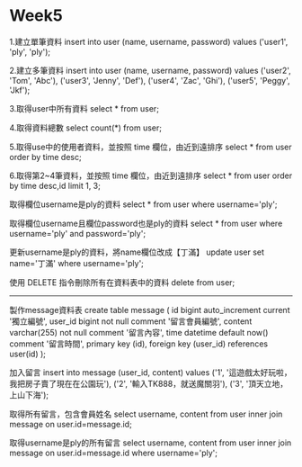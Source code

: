 # Week5

1.建立單筆資料
insert into user (name, username, password) values
('user1', 'ply', 'ply');

2.建立多筆資料
insert into user (name, username, password) values
('user2', 'Tom', 'Abc'),
('user3', 'Jenny', 'Def'),
('user4', 'Zac', 'Ghi'),
('user5', 'Peggy', 'Jkf');

3.取得user中所有資料
select * from user;

4.取得資料總數
select count(*) from user;

5.取得use中的使用者資料，並按照 time 欄位，由近到遠排序
select * from user order by time desc;

6.取得第2~4筆資料，並按照 time 欄位，由近到遠排序
select * from user order by time desc,id limit 1, 3;

取得欄位username是ply的資料
select * from user where username='ply';

取得欄位username且欄位password也是ply的資料
select * from user where username='ply' and password='ply';

更新username是ply的資料，將name欄位改成【丁滿】
update user set name='丁滿' where username='ply';

使用 DELETE 指令刪除所有在資料表中的資料
delete from user;

---------------------------------------------------------------------------

製作message資料表
create table message (
id bigint auto_increment current '獨立編號',
user_id bigint not null comment '留言會員編號',
content varchar(255) not null comment '留言內容',
time datetime default now() comment '留言時間',
primary key (id),
foreign key (user_id) references user(id)
);

加入留言
insert into message (user_id, content) values
('1', '這遊戲太好玩啦，我把房子賣了現在在公園玩'),
('2', '輸入TK888，就送魔關羽'),
('3', '頂天立地，上山下海');

取得所有留言，包含會員姓名
select username, content
from user
inner join message
on user.id=message.id;

取得username是ply的所有留言
select username, content
from user
inner join message
on user.id=message.id
where username='ply';
